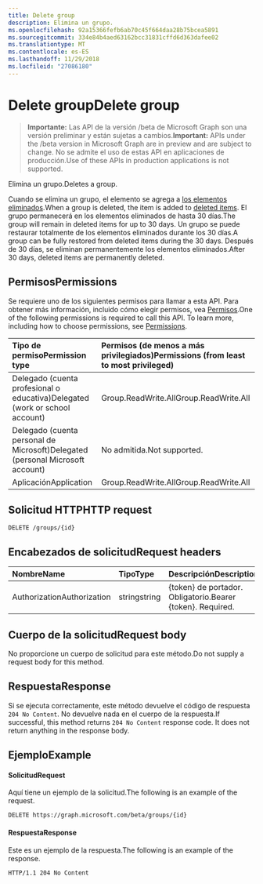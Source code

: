 ```yaml
---
title: Delete group
description: Elimina un grupo.
ms.openlocfilehash: 92a15366fefb6ab70c45f664daa28b75bcea5891
ms.sourcegitcommit: 334e84b4aed63162bcc31831cffd6d363dafee02
ms.translationtype: MT
ms.contentlocale: es-ES
ms.lasthandoff: 11/29/2018
ms.locfileid: "27086180"
---
```

# <a name="delete-group"></a><span data-ttu-id="dec14-103">Delete group</span><span class="sxs-lookup"><span data-stu-id="dec14-103">Delete group</span></span>

> <span data-ttu-id="dec14-104">**Importante:** Las API de la versión /beta de Microsoft Graph son una versión preliminar y están sujetas a cambios.</span><span class="sxs-lookup"><span data-stu-id="dec14-104">**Important:** APIs under the /beta version in Microsoft Graph are in preview and are subject to change.</span></span> <span data-ttu-id="dec14-105">No se admite el uso de estas API en aplicaciones de producción.</span><span class="sxs-lookup"><span data-stu-id="dec14-105">Use of these APIs in production applications is not supported.</span></span>

<span data-ttu-id="dec14-106">Elimina un grupo.</span><span class="sxs-lookup"><span data-stu-id="dec14-106">Deletes a group.</span></span>

<span data-ttu-id="dec14-107">Cuando se elimina un grupo, el elemento se agrega a [los elementos eliminados](../resources/directory.md).</span><span class="sxs-lookup"><span data-stu-id="dec14-107">When a group is deleted, the item is added to [deleted items](../resources/directory.md).</span></span> <span data-ttu-id="dec14-108">El grupo permanecerá en los elementos eliminados de hasta 30 días.</span><span class="sxs-lookup"><span data-stu-id="dec14-108">The group will remain in deleted items for up to 30 days.</span></span> <span data-ttu-id="dec14-109">Un grupo se puede restaurar totalmente de los elementos eliminados durante los 30 días.</span><span class="sxs-lookup"><span data-stu-id="dec14-109">A group can be fully restored from deleted items during the 30 days.</span></span> <span data-ttu-id="dec14-110">Después de 30 días, se eliminan permanentemente los elementos eliminados.</span><span class="sxs-lookup"><span data-stu-id="dec14-110">After 30 days, deleted items are permanently deleted.</span></span>

## <a name="permissions"></a><span data-ttu-id="dec14-111">Permisos</span><span class="sxs-lookup"><span data-stu-id="dec14-111">Permissions</span></span>
<span data-ttu-id="dec14-p103">Se requiere uno de los siguientes permisos para llamar a esta API. Para obtener más información, incluido cómo elegir permisos, vea [Permisos](/graph/permissions-reference).</span><span class="sxs-lookup"><span data-stu-id="dec14-p103">One of the following permissions is required to call this API. To learn more, including how to choose permissions, see [Permissions](/graph/permissions-reference).</span></span>

|<span data-ttu-id="dec14-114">Tipo de permiso</span><span class="sxs-lookup"><span data-stu-id="dec14-114">Permission type</span></span>      | <span data-ttu-id="dec14-115">Permisos (de menos a más privilegiados)</span><span class="sxs-lookup"><span data-stu-id="dec14-115">Permissions (from least to most privileged)</span></span>              |
|:--------------------|:---------------------------------------------------------|
|<span data-ttu-id="dec14-116">Delegado (cuenta profesional o educativa)</span><span class="sxs-lookup"><span data-stu-id="dec14-116">Delegated (work or school account)</span></span> | <span data-ttu-id="dec14-117">Group.ReadWrite.All</span><span class="sxs-lookup"><span data-stu-id="dec14-117">Group.ReadWrite.All</span></span>    |
|<span data-ttu-id="dec14-118">Delegado (cuenta personal de Microsoft)</span><span class="sxs-lookup"><span data-stu-id="dec14-118">Delegated (personal Microsoft account)</span></span> | <span data-ttu-id="dec14-119">No admitida.</span><span class="sxs-lookup"><span data-stu-id="dec14-119">Not supported.</span></span>    |
|<span data-ttu-id="dec14-120">Aplicación</span><span class="sxs-lookup"><span data-stu-id="dec14-120">Application</span></span> | <span data-ttu-id="dec14-121">Group.ReadWrite.All</span><span class="sxs-lookup"><span data-stu-id="dec14-121">Group.ReadWrite.All</span></span> |

## <a name="http-request"></a><span data-ttu-id="dec14-122">Solicitud HTTP</span><span class="sxs-lookup"><span data-stu-id="dec14-122">HTTP request</span></span>
<!-- { "blockType": "ignored" } -->
```http
DELETE /groups/{id}
```

## <a name="request-headers"></a><span data-ttu-id="dec14-123">Encabezados de solicitud</span><span class="sxs-lookup"><span data-stu-id="dec14-123">Request headers</span></span>
| <span data-ttu-id="dec14-124">Nombre</span><span class="sxs-lookup"><span data-stu-id="dec14-124">Name</span></span>       | <span data-ttu-id="dec14-125">Tipo</span><span class="sxs-lookup"><span data-stu-id="dec14-125">Type</span></span> | <span data-ttu-id="dec14-126">Descripción</span><span class="sxs-lookup"><span data-stu-id="dec14-126">Description</span></span>|
|:---------------|:--------|:----------|
| <span data-ttu-id="dec14-127">Authorization</span><span class="sxs-lookup"><span data-stu-id="dec14-127">Authorization</span></span>  | <span data-ttu-id="dec14-128">string</span><span class="sxs-lookup"><span data-stu-id="dec14-128">string</span></span>  | <span data-ttu-id="dec14-p104">{token} de portador. Obligatorio.</span><span class="sxs-lookup"><span data-stu-id="dec14-p104">Bearer {token}. Required.</span></span> |

## <a name="request-body"></a><span data-ttu-id="dec14-131">Cuerpo de la solicitud</span><span class="sxs-lookup"><span data-stu-id="dec14-131">Request body</span></span>
<span data-ttu-id="dec14-132">No proporcione un cuerpo de solicitud para este método.</span><span class="sxs-lookup"><span data-stu-id="dec14-132">Do not supply a request body for this method.</span></span>

## <a name="response"></a><span data-ttu-id="dec14-133">Respuesta</span><span class="sxs-lookup"><span data-stu-id="dec14-133">Response</span></span>
<span data-ttu-id="dec14-p105">Si se ejecuta correctamente, este método devuelve el código de respuesta `204 No Content`. No devuelve nada en el cuerpo de la respuesta.</span><span class="sxs-lookup"><span data-stu-id="dec14-p105">If successful, this method returns `204 No Content` response code. It does not return anything in the response body.</span></span>

## <a name="example"></a><span data-ttu-id="dec14-136">Ejemplo</span><span class="sxs-lookup"><span data-stu-id="dec14-136">Example</span></span>
#### <a name="request"></a><span data-ttu-id="dec14-137">Solicitud</span><span class="sxs-lookup"><span data-stu-id="dec14-137">Request</span></span>
<span data-ttu-id="dec14-138">Aquí tiene un ejemplo de la solicitud.</span><span class="sxs-lookup"><span data-stu-id="dec14-138">The following is an example of the request.</span></span>
<!-- {
  "blockType": "request",
  "name": "delete_group"
}-->
```http
DELETE https://graph.microsoft.com/beta/groups/{id}
```

#### <a name="response"></a><span data-ttu-id="dec14-139">Respuesta</span><span class="sxs-lookup"><span data-stu-id="dec14-139">Response</span></span>
<span data-ttu-id="dec14-140">Este es un ejemplo de la respuesta.</span><span class="sxs-lookup"><span data-stu-id="dec14-140">The following is an example of the response.</span></span> 
<!-- {
  "blockType": "response",
  "truncated": true
} -->
```http
HTTP/1.1 204 No Content
```

<!-- uuid: 8fcb5dbc-d5aa-4681-8e31-b001d5168d79
2015-10-25 14:57:30 UTC -->
<!-- {
  "type": "#page.annotation",
  "description": "Delete group",
  "keywords": "",
  "section": "documentation",
  "tocPath": ""
}-->